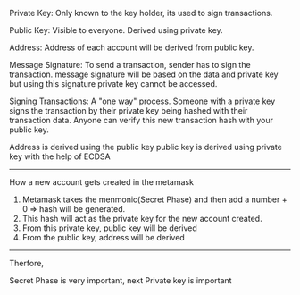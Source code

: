 Private Key: Only known to the key holder, its used to sign transactions.

Public Key: Visible to everyone. Derived using private key.

Address: Address of each account will be derived from public key. 

Message Signature: To send a transaction, sender has to sign the transaction.
message signature will be based on the data and private key but using this signature private key cannot be accessed.

Signing Transactions: A "one way" process. Someone with a private key signs the transaction by their private key being hashed with their transaction data. Anyone can verify this new transaction hash with your public key.


Address is derived using the public key
public key is derived using private key with the help of ECDSA

-----------------------

How a new account gets created in the metamask

1. Metamask takes the menmonic(Secret Phase) and then add a number
<secret phase> + 0 => hash will be generated.
2. This hash will act as the private key for the new account created.
3. From this private key, public key will be derived
4. From the public key, address will be derived

-----------------------------

Therfore,

Secret Phase is very important, next
Private key is important

